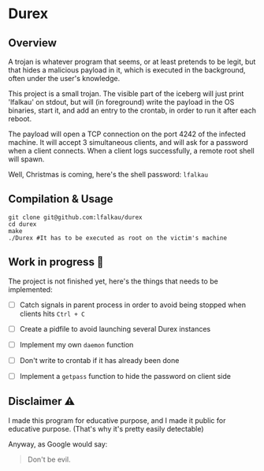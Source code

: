 
# Durex

## Overview

A trojan is whatever program that seems, or at least pretends to be legit, but that hides a malicious payload in it, which is executed in the background, often under the user's knowledge.

This project is a small trojan. The visible part of the iceberg will just print 'lfalkau' on stdout, but will (in foreground) write the payload in the OS binaries, start it, and add an entry to the crontab, in order to run it after each reboot.

The payload will open a TCP connection on the port 4242 of the infected machine. It will accept 3 simultaneous clients, and will ask for a password when a client connects. When a client logs successfully, a remote root shell will spawn.

Well, Christmas is coming, here's the shell password: `lfalkau`

## Compilation & Usage

```
git clone git@github.com:lfalkau/durex
cd durex
make
./Durex #It has to be executed as root on the victim's machine
```

## Work in progress 🔨

The project is not finished yet, here's the things that needs to be implemented:

- [ ] Catch signals in parent process in order to avoid being stopped when clients hits `Ctrl + C`
- [ ] Create a pidfile to avoid launching several Durex instances 
- [ ] Implement my own `daemon` function
- [ ] Don't write to crontab if it has already been done
- [ ] Implement a `getpass` function to hide the password on client side


## Disclaimer ⚠️

I made this program for educative purpose, and I made it public for educative purpose. (That's why it's pretty easily detectable)

Anyway, as Google would say:
> Don't be evil.
